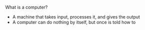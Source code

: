What is a computer?
-  A machine that takes input, processes it, and gives the output
- A computer can do nothing by itself, but once is told how to 